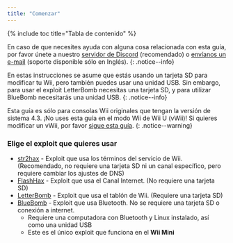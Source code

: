 ```yaml
---
title: "Comenzar"
---
```


{% include toc title="Tabla de contenido" %}

En caso de que necesites ayuda con alguna cosa relacionada con esta guía, por favor únete a nuestro [servidor de Discord](https://discord.gg/b4Y7jfD) (recomendado) o [envíanos un e-mail](mailto:support@riiconnect24.net) (soporte disponible sólo en Inglés).
{: .notice--info}

En estas instrucciones se asume que estás usando un tarjeta SD para modificar tu Wii, pero también puedes usar una unidad USB. Sin embargo, para usar el exploit LetterBomb necesitas una tarjeta SD, y para utilizar BlueBomb necesitarás una unidad USB.
{: .notice--info}

Esta guía es sólo para consolas Wii originales que tengan la versión de sistema 4.3. ¡No uses esta guía en el modo Wii de Wii U (vWii)! Si quieres modificar un vWii,  por favor [sigue esta guía](https://wiiuguide.xyz/#/vwii-modding).
{: .notice--warning}

### Elige el exploit que quieres usar

- [str2hax](str2hax) - Exploit que usa los términos del servicio de Wii. (Recomendado, no requiere una tarjeta SD ni un canal específico, pero requiere cambiar los ajustes de DNS)
- [FlashHax](flashhax) - Exploit que usa el Canal Internet. (No requiere una tarjeta SD)
- [LetterBomb](letterbomb) - Exploit que usa el tablón de Wii. (Requiere una tarjeta SD)
- [BlueBomb](bluebomb) - Exploit que usa Bluetooth. No se requiere una tarjeta SD o conexión a internet.
    * Requiere una computadora con Bluetooth y Linux instalado, así como una unidad USB
    * Este es el único exploit que funciona en el **Wii Mini**
